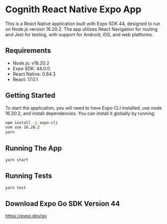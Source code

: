 # Cognith React Native Expo App

This is a React Native application built with Expo SDK 44, designed to run on Node.js version 16.20.2. The app utilizes React Navigation for routing and Jest for testing, with support for Android, iOS, and web platforms.

## Requirements

- Node.js: v16.20.2
- Expo SDK: 44.0.0
- React Native: 0.64.3
- React: 17.0.1

## Getting Started

To start the application, you will need to have Expo CLI installed, use node 16.20.2, and install dependencies. You can install it globally by running:

```bash
npm install -g expo-cli
nvm use 16.20.2
yarn
```

## Running The App

```bash
yarn start
```

## Running Tests

```bash
yarn test
```

## Download Expo Go SDK Version 44
https://expo.dev/go